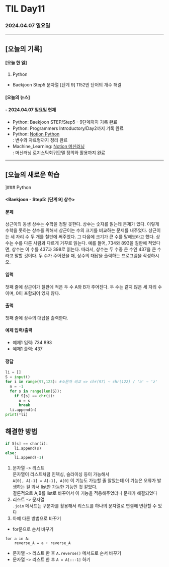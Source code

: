 # TIL Day11
### 2024.04.07 일요일

---

## [오늘의 기록]

#### [오늘 한 일]
1. Python
- Baekjoon Step5 문자열 [단계 9] 1152번 단어의 개수 해결

#### [오늘의 뉴스]

#### - 2024.04.07 일요일 현재
- Python: Baekjoon STEP/Step5 - 9단계까지 기록 완료
- Python: Programmers Introductory/Day2까지 기록 완료  
- Python: [Notion Python](https://handsome-umbrella-c52.notion.site/Python-6d76c849802f40adb35ca7366565e1e8?pvs=4)  
: 변수와 자료형까지 정리 완료
- Machine_Learning: [Notion 머신러닝](https://handsome-umbrella-c52.notion.site/a887c58b105a44d287c8f5d045e56f4e?pvs=4)  
: 머신러닝 로지스틱회귀모델 정의와 활용까지 완료

---
## [오늘의 새로운 학습
]### Python
#### <Baekjoon - Step5: [단계 9] 상수>
#### 문제  
상근이의 동생 상수는 수학을 정말 못한다. 상수는 숫자를 읽는데 문제가 있다. 이렇게 수학을 못하는 상수를 위해서 상근이는 수의 크기를 비교하는 문제를 내주었다. 상근이는 세 자리 수 두 개를 칠판에 써주었다. 그 다음에 크기가 큰 수를 말해보라고 했다.
상수는 수를 다른 사람과 다르게 거꾸로 읽는다. 예를 들어, 734와 893을 칠판에 적었다면, 상수는 이 수를 437과 398로 읽는다. 따라서, 상수는 두 수중 큰 수인 437을 큰 수라고 말할 것이다.
두 수가 주어졌을 때, 상수의 대답을 출력하는 프로그램을 작성하시오.

#### 입력
첫째 줄에 상근이가 칠판에 적은 두 수 A와 B가 주어진다. 두 수는 같지 않은 세 자리 수이며, 0이 포함되어 있지 않다.

#### 출력
첫째 줄에 상수의 대답을 출력한다.

#### 예제 입력/출력
- 예제1 입력: 734 893
- 예제1 출력: 437

#### 정답
```python
li = []
S = input()
for i in range(97,123): #소문자 비교 => chr(97) ~ chr(122) / 'a' ~ 'z'
  n = -1
  for s in range(len(S)):
    if S[s] == chr(i):
      n = s
      break
  li.append(n)
print(*li)
```
## 해결한 방법
```python
if S[s] == char(i):
    li.append(s)
else:
    li.append(-1)
```
1. 문자열 -> 리스트  
문자열이 리스트처럼 인덱싱, 슬라이싱 등이 가능해서  
`A[0], A[-1] = A[-1], A[0]` 이 기능도 가능할 줄 알았는데 이 기능은 오류가 발생하는 걸 봐서 list만 가능한 기능인 것 같았다.  
결론적으로 A,B를 list로 바꾸어서 이 기능을 적용해주었더니 문제가 해결되었다
2. 리스트 -> 문자열  
`.join` 메서드는 구분자를 활용해서 리스트를 하나의 문자열로 연결해 변환할 수 있다
3. 아예 다른 방법으로 바꾸기
- for문으로 순서 바꾸기
```
for a in A:
    reverse_A = a + reverse_A
```
- 문자열 -> 리스트 한 후 `A.reverse()` 메서드로 순서 바꾸기
- 문자열 -> 리스트 한 후 `A = A[::-1]` 하기
